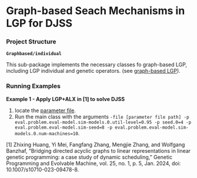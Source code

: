 # Graph-based Seach Mechanisms in LGP for DJSS #

### Project Structure ###

**`Graphbased/individual`**

This sub-package implements the necessary classes fo graph-based LGP, including LGP individual and genetic operators. (see [graph-based LGP](../../../cpxInd/algorithm/Graphbased)).

### Running Examples ###

**Example 1 - Apply LGP+ALX in [1] to solve DJSS**

1. locate the [parameter file](./parameters/AMbasedLGP-JSS.params).
2. Run the main class with the arguments ``` -file [parameter file path] -p eval.problem.eval-model.sim-models.0.util-level=0.95 -p seed.0=4 -p eval.problem.eval-model.sim-seed=8 -p eval.problem.eval-model.sim-models.0.num-machines=10 ```. 

[1] Zhixing Huang, Yi Mei, Fangfang Zhang, Mengjie Zhang, and Wolfgang Banzhaf, “Bridging directed acyclic graphs to linear representations in linear genetic programming: a case study of dynamic scheduling,” Genetic Programming and Evolvable Machine, vol. 25, no. 1, p. 5, Jan. 2024, doi: 10.1007/s10710-023-09478-8.

